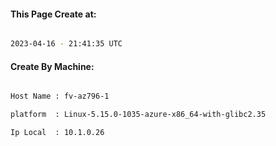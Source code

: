 
   
#### This Page Create at:

```bash

2023-04-16 - 21:41:35 UTC

```

#### Create By Machine:

```bash

Host Name : fv-az796-1

platform  : Linux-5.15.0-1035-azure-x86_64-with-glibc2.35

Ip Local  : 10.1.0.26

```

